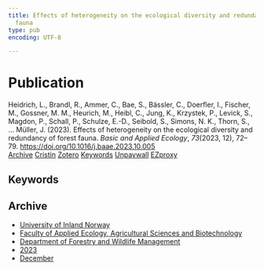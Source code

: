 ```yaml
---
title: Effects of heterogeneity on the ecological diversity and redundancy of forest
  fauna
type: pub
encoding: UTF-8

---
```

<h1>Publication</h1>
<article id="csl-bib-container-HGK82D8Z" class="csl-bib-container">
  <div class="csl-bib-body"> <div class="csl-entry">Heidrich, L., Brandl, R., Ammer, C., Bae, S., Bässler, C., Doerfler, I., Fischer, M., Gossner, M. M., Heurich, M., Heibl, C., Jung, K., Krzystek, P., Levick, S., Magdon, P., Schall, P., Schulze, E.-D., Seibold, S., Simons, N. K., Thorn, S., … Müller, J. (2023). Effects of heterogeneity on the ecological diversity and redundancy of forest fauna. <i>Basic and Applied Ecology</i>, <i>73</i>(2023, 12), 72–79. <a href="https://doi.org/10.1016/j.baae.2023.10.005">https://doi.org/10.1016/j.baae.2023.10.005</a></div> </div>
  <div class="csl-bib-buttons">
    <a href="#taxonomy-article-HGK82D8Z" alt="archive" class="csl-bib-button">Archive</a>
    <a href="https://app.cristin.no/results/show.jsf?id=2211836" alt="Cristin" class="csl-bib-button">Cristin</a>
    <a href="http://zotero.org/groups/5881554/items/HGK82D8Z" alt="Zotero" class="csl-bib-button">Zotero</a>
    <a href="#keywords-article-HGK82D8Z" alt="keywords" class="csl-bib-button">Keywords</a>
    <a href="https://doi.org/10.1016/j.baae.2023.10.005" alt="Unpaywall" class="csl-bib-button">Unpaywall</a>
    <a href="https://doi.org/10.1016/j.baae.2023.10.005" alt="EZproxy" class="csl-bib-button">EZproxy</a>
  </div>
  <div id="csl-bib-meta-container-HGK82D8Z"></div>
</article>
<div id="csl-bib-meta-HGK82D8Z" class="csl-bib-meta">
  <article id="keywords-article-HGK82D8Z" class="keywords-article">
    <h1>Keywords</h1>
    
  </article>
  <article id="taxonomy-article-HGK82D8Z" class="taxonomy-article">
    <h1>Archive</h1>
    <ul>
      <li><a href="{{< params subfolder >}}en/archive/?key=3DCRN523">University of Inland Norway</a></li>
      <li><a href="{{< params subfolder >}}en/archive/?key=T77LXH6D">Faculty of Applied Ecology, Agricultural Sciences and Biotechnology</a></li>
      <li><a href="{{< params subfolder >}}en/archive/?key=7TRARPE3">Department of Forestry and Wildlife Management</a></li>
      <li><a href="{{< params subfolder >}}en/archive/?key=WXLLSUEU">2023</a></li>
      <li><a href="{{< params subfolder >}}en/archive/?key=RPK3CPQG">December</a></li>
    </ul>
  </article>
</div>
